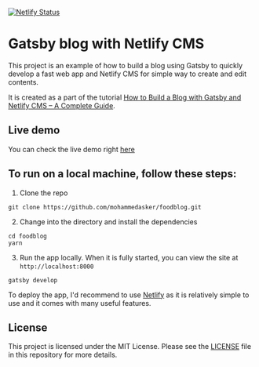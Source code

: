 [![Netlify Status](https://api.netlify.com/api/v1/badges/c45e57b5-6a22-4600-8872-63b933f74321/deploy-status)](https://app.netlify.com/sites/gatsbyfoodblog/deploys)

# Gatsby blog with Netlify CMS

This project is an example of how to build a blog using Gatsby to quickly develop a fast web app and Netlify CMS for simple way to create and edit contents.

It is created as a part of the tutorial [How to Build a Blog with Gatsby and Netlify CMS – A Complete Guide](https://www.freecodecamp.org/news/how-to-build-a-blog-with-gatsby-and-netlify-cms/).

## Live demo

You can check the live demo right [here](https://gatsbyfoodblog.netlify.app/)

## To run on a local machine, follow these steps:

1. Clone the repo

```
git clone https://github.com/mohammedasker/foodblog.git
```

2. Change into the directory and install the dependencies

```
cd foodblog
yarn
```

3. Run the app locally. When it is fully started, you can view the site at `http://localhost:8000`

```
gatsby develop
```

To deploy the app, I'd recommend to use [Netlify](https://www.netlify.com/) as it is relatively simple to use and it comes with many useful features.

## License

This project is licensed under the MIT License. Please see the [LICENSE](./LICENSE) file in this repository for more details.
